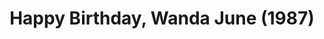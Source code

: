 ---
layout: shows
title: Happy Birthday, Wanda June (1987)
image:
category:
details:
  Theatre: Players by the Sea
cast:
  Woodly: Michael Lipp
crew:
external_links:
---